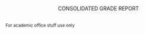   <p align="center"> CONSOLIDATED GRADE REPORT </P>
  <br />
  <small> For academic office stuff use only </small>
  

